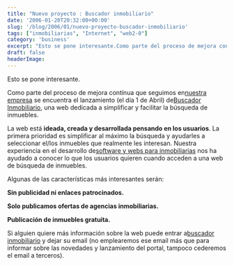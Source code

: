 ```yaml
---
title: "Nuevo proyecto : Buscador inmobiliario"
date: '2006-01-20T20:32:00+00:00'
slug: '/blog/2006/01/nuevo-proyecto-buscador-inmobiliario'
tags: ["inmobiliarias", "Internet", "web2-0"]
category: 'business'
excerpt: "Esto se pone interesante.Como parte del proceso de mejora contínua que seguimos en[nuestra empresa]( se encuentra el lanzamiento (el día 1 de Abril) de[Buscador Inmobilia..."
draft: false
headerImage:
---
```

Esto se pone interesante.

Como parte del proceso de mejora contínua que seguimos en[nuestra empresa](http://www.informatica32.com) se encuentra el lanzamiento (el día 1 de Abril) de[Buscador Inmobiliario](http://www.buscadorinmobiliario.es), una web dedicada a simplificar y facilitar la búsqueda de inmuebles.

La web está **ideada, creada y desarrollada pensando en los usuarios**. La primera prioridad es simplificar al máximo la búsqueda y ayudarles a seleccionar el/los inmuebles que realmente les interesan. Nuestra experiencia en el desarrollo de[software y webs para inmobiliarias](http://www.gestioninmuebles.com) nos ha ayudado a conocer lo que los usuarios quieren cuando acceden a una web de búsqueda de inmuebles.

Algunas de las características más interesantes serán:

**Sin publicidad ni enlaces patrocinados.**

**Solo publicamos ofertas de agencias inmobiliarias.**

**Publicación de inmuebles gratuíta.**

Si alguien quiere más información sobre la web puede entrar a[buscador inmobiliario](http://www.buscadorinmobiliario.es) y dejar su email (no emplearemos ese email más que para informar sobre las novedades y lanzamiento del portal, tampoco cederemos el email a terceros).
